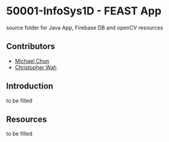 # 50001-InfoSys1D - FEAST App
source folder for Java App, Firebase DB and openCV resources

## Contributors
 - [Michael Chun](https://github.com/mckp0)
 - [Christopher Wah](https://github.com/skerbos)

## Introduction
to be filled

## Resources
to be filled
